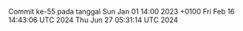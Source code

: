 Commit ke-55 pada tanggal Sun Jan 01 14:00 2023 +0100
Fri Feb 16 14:43:06 UTC 2024
Thu Jun 27 05:31:14 UTC 2024
